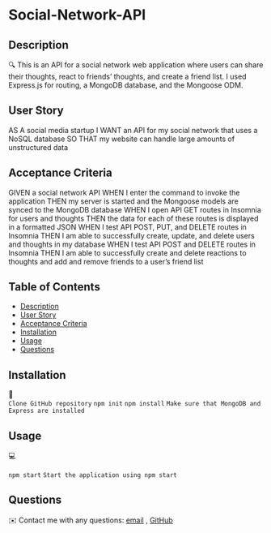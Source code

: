 # Social-Network-API

## Description

🔍 This is an API for a social network web application where users can share their thoughts, react to friends’ thoughts, and create a friend list. I used Express.js for routing, a MongoDB database, and the Mongoose ODM.

## User Story

AS A social media startup
I WANT an API for my social network that uses a NoSQL database
SO THAT my website can handle large amounts of unstructured data

## Acceptance Criteria

GIVEN a social network API
WHEN I enter the command to invoke the application
THEN my server is started and the Mongoose models are synced to the MongoDB database
WHEN I open API GET routes in Insomnia for users and thoughts
THEN the data for each of these routes is displayed in a formatted JSON
WHEN I test API POST, PUT, and DELETE routes in Insomnia
THEN I am able to successfully create, update, and delete users and thoughts in my database
WHEN I test API POST and DELETE routes in Insomnia
THEN I am able to successfully create and delete reactions to thoughts and add and remove friends to a user’s friend list

## Table of Contents
- [Description](#description)
- [User Story](#user-story)
- [Acceptance Criteria](#acceptance-criteria)
- [Installation](#installation)
- [Usage](#usage)
- [Questions](#questions)

## Installation
💾   
`Clone GitHub repository`
`npm init`
`npm install`
`Make sure that MongoDB and Express are installed `

  
## Usage
💻   
  
`npm start`
`Start the application using npm start`



## Questions
✉️ Contact me with any questions: [email](mailto:nehailakarmel@gmail.com) , [GitHub](https://github.com/Nehailaa)<br />